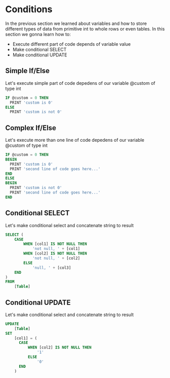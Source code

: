 # Conditions
In the previous section we learned about variables and how to store different types of data from primitive int to whole rows or even tables.
In this section we gonna learn how to:
* Execute different part of code depends of variable value
* Make conditional SELECT 
* Make conditional UPDATE

## Simple If/Else
Let's execute simple part of code depedens of our variable @custom of type int
```sql
IF @custom = 0 THEN
  PRINT 'custom is 0'
ELSE
  PRINT 'custom is not 0'
```

## Complex If/Else
Let's execute more than one line of code depedens of our variable @custom of type int
```sql
IF @custom = 0 THEN
BEGIN
  PRINT 'custom is 0'
  PRINT 'second line of code goes here...'
END
ELSE
BEGIN
  PRINT 'custom is not 0'
  PRINT 'second line of code goes here...'
END
```

## Conditional SELECT
Let's make conditional select and concatenate string to result
```sql
SELECT (
    CASE
        WHEN [col1] IS NOT NULL THEN
            'not null, ' + [col1]
        WHEN [col2] IS NOT NULL THEN
            'not null, ' + [col2]
        ELSE
            'null, ' + [col3] 
    END
)
FROM
    [Table]
```

## Conditional UPDATE
Let's make conditional select and concatenate string to result
```sql
UPDATE
    [Table]
SET
    [col1] = (
      CASE
          WHEN [col2] IS NOT NULL THEN
              '1'
          ELSE
              '0'
      END
    )
```
